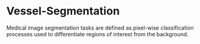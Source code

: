 # Vessel-Segmentation
Medical image segmentation tasks are defined as pixel-wise classification processes used to differentiate regions of interest from the background. 
